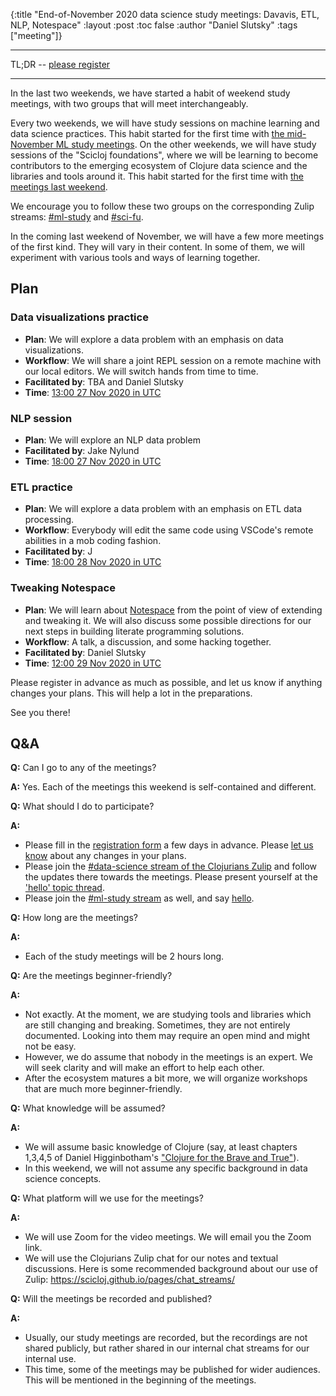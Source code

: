 {:title "End-of-November 2020 data science study meetings: Davavis, ETL, NLP, Notespace"
 :layout :post
 :toc false
 :author "Daniel Slutsky"
 :tags  ["meeting"]}

<hr></hr>

TL;DR -- [please register](https://tinyurl.com/yywcw272)

<hr></hr>

In the last two weekends, we have started a habit of weekend study meetings, with two groups that will meet interchangeably.

Every two weekends, we will have study sessions on machine learning and data science practices. This habit started for the first time with [the mid-November ML study meetings](../2020-10-29-nov-2020-ml-study-meetings). On the other weekends, we will have study sessions of the "Scicloj foundations", where we will be learning to become contributors to the emerging ecosystem of Clojure data science and the libraries and tools around it. This habit started for the first time with [the meetings last weekend](../2020-11-11-nov-2020-fundamentals-study-meetings).

We encourage you to follow these two groups on the corresponding Zulip streams: [#ml-study](https://clojurians.zulipchat.com/#narrow/stream/264992-ml-study) and [#sci-fu](https://clojurians.zulipchat.com/#narrow/stream/265544-sci-fu).

In the coming last weekend of November, we will have a few more meetings of the first kind. They will vary in their content. In some of them, we will experiment with various tools and ways of learning together.

## Plan

### Data visualizations practice
- **Plan**: We will explore a data problem with an emphasis on data visualizations.
- **Workflow**: We will share a joint REPL session on a remote machine with our local editors. We will switch hands from time to time.
- **Facilitated by**: TBA and Daniel Slutsky
- **Time**: [13:00 27 Nov 2020 in UTC](https://time.is/1300_27_Nov_2020_in_UTC/)

### NLP session
- **Plan**: We will explore an NLP data problem
- **Facilitated by**: Jake Nylund
- **Time**: [18:00 27 Nov 2020 in UTC](https://time.is/1800_27_Nov_2020_in_UTC)

### ETL practice
- **Plan**: We will explore a data problem with an emphasis on ETL data processing.
- **Workflow**: Everybody will edit the same code using VSCode's remote abilities in a mob coding fashion.
- **Facilitated by**: J
- **Time**: [18:00 28 Nov 2020 in UTC](https://time.is/1800_28_Nov_2020_in_UTC/)

### Tweaking Notespace
- **Plan**: We will learn about [Notespace](https://github.com/scicloj/notespace) from the point of view of extending and tweaking it. We will also discuss some possible directions for our next steps in building literate programming solutions.
- **Workflow**: A talk, a discussion, and some hacking together.
- **Facilitated by**: Daniel Slutsky
- **Time**: [12:00 29 Nov 2020 in UTC](https://time.is/1200_29_Nov_2020_in_UTC/)

Please register in advance as much as possible, and let us know if anything changes your plans. This will help a lot in the preparations.

See you there!


## Q&A

**Q:** Can I go to any of the meetings?

**A:** Yes. Each of the meetings this weekend is self-contained and different.

**Q:** What should I do to participate?

**A:**
- Please fill in the [registration form](https://tinyurl.com/yywcw272) a few days in advance. Please [let us know](https://scicloj.github.io/pages/about/#where) about any changes in your plans.
- Please join the [#data-science stream of the Clojurians Zulip](https://clojurians.zulipchat.com/#narrow/stream/151924-data-science) and follow the updates there towards the meetings. Please present yourself at the ['hello' topic thread](https://clojurians.zulipchat.com/#narrow/stream/151924-data-science/topic/hello).
- Please join the [#ml-study stream](https://clojurians.zulipchat.com/#narrow/stream/264992-ml-study) as well, and say [hello](https://clojurians.zulipchat.com/#narrow/stream/264992-ml-study/topic/hello).

**Q:** How long are the meetings?

**A:**
- Each of the study meetings will be 2 hours long.

**Q:** Are the meetings beginner-friendly?

**A:**
- Not exactly. At the moment, we are studying tools and libraries which are still changing and breaking. Sometimes, they are not entirely documented. Looking into them may require an open mind and might not be easy.
- However, we do assume that nobody in the meetings is an expert. We will seek clarity and will make an effort to help each other.
- After the ecosystem matures a bit more, we will organize workshops that are much more beginner-friendly.

**Q:** What knowledge will be assumed?

**A:**
- We will assume basic knowledge of Clojure (say, at least chapters 1,3,4,5 of Daniel Higginbotham's ["Clojure for the Brave and True"](https://www.braveclojure.com/)).
- In this weekend, we will not assume any specific background in data science concepts.

**Q:** What platform will we use for the meetings?

**A:**
- We will use Zoom for the video meetings. We will email you the Zoom link.
- We will use the Clojurians Zulip chat for our notes and textual discussions. Here is some recommended background about our use of Zulip: https://scicloj.github.io/pages/chat_streams/

**Q:** Will the meetings be recorded and published?

**A:**
- Usually, our study meetings are recorded, but the recordings are not shared publicly, but rather shared in our internal chat streams for our internal use.
- This time, some of the meetings may be published for wider audiences. This will be mentioned in the beginning of the meetings.


